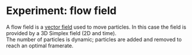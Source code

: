 <!--
  date: 2014-04-24
  modified: 2015-10-25
  slug: experiment-flowfield
  type: post
  tags: procedural, cool shit, experiment, particles 
  thumbnail: experiments/Screenshot_20240526-225746.png-edit-20240526225823.jpg
  related: experiment-*
-->

# Experiment: flow field

<p>A flow field is a <a href="http://en.m.wikipedia.org/wiki/Vector_field">vector field</a> used to move particles. In this case the field is provided by a 3D Simplex field (2D and time).<br />
The number of particles is dynamic; particles are added and removed to reach an optimal framerate.</p>
<p><!--more--></p>
<pre><code data-language="javascript" data-src="/static/experiment/flowfield.js"></code></pre>
